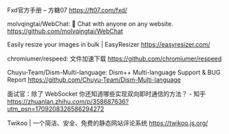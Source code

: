 Fxd官方手册 – 方糖07
https://ft07.com/fxd/

molvqingtai/WebChat: 💬 Chat with anyone on any website.
https://github.com/molvqingtai/WebChat

Easily resize your images in bulk | EasyResizer
https://easyresizer.com/

chromiumer/respeed: 文件加速下载
https://github.com/chromiumer/respeed

Chuyu-Team/Dism-Multi-language: Dism++ Multi-language Support & BUG Report
https://github.com/Chuyu-Team/Dism-Multi-language

面试官：除了 WebSocket 你还知道哪些实现双向即时通信的方法？ - 知乎
https://zhuanlan.zhihu.com/p/358687636?utm_psn=1709208326586294272

Twikoo | 一个简洁、安全、免费的静态网站评论系统
https://twikoo.js.org/

